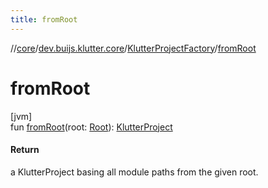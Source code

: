 ```yaml
---
title: fromRoot
---
```

//[core](../../../index.html)/[dev.buijs.klutter.core](../index.html)/[KlutterProjectFactory](index.html)/[fromRoot](from-root.html)



# fromRoot



[jvm]\
fun [fromRoot](from-root.html)(root: [Root](../-root/index.html)): [KlutterProject](../-klutter-project/index.html)



#### Return



a KlutterProject basing all module paths from the given root.




